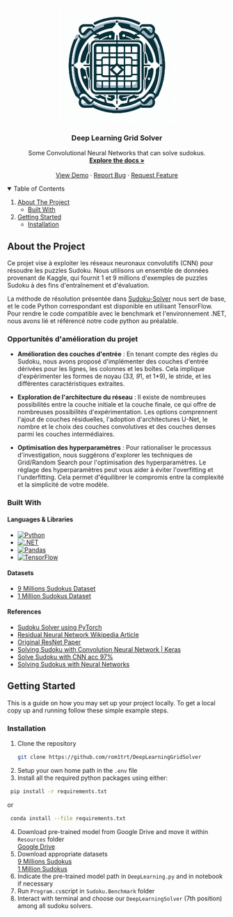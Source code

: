 <!-- PROJECT LOGO -->
<br />
<p align="center">
  <a href="https://github.com/rom1trt/DeepLearningGridSolver">
    <img align=top src="Resources/img/logo.jpeg" alt="Logo" width="270" height="270">
  </a>

  <h3 align="center">Deep Learning Grid Solver</h3>

  <p align="center">
    Some Convolutional Neural Networks that can solve sudokus.
    <br />
    <a href="https://github.com/rom1trt/DeepLearningGridSolver"><strong>Explore the docs »</strong></a>
    <br />
    <br />
    <a href="https://github.com/rom1trt/DeepLearningGridSolver">View Demo</a>
    ·
    <a href="https://github.com/rom1trt/DeepLearningGridSolver/issues">Report Bug</a>
    ·
    <a href="https://github.com/rom1trt/DeepLearningGridSolver/issues">Request Feature</a>
  </p>
</p>

<!-- TABLE OF CONTENTS -->
<details open="open">
  <summary>Table of Contents</summary>
  <ol>
    <li>
      <a href="#about-the-project">About The Project</a>
      <ul>
        <li><a href="#built-with">Built With</a></li>
      </ul>
    </li>
    <li>
      <a href="#getting-started">Getting Started</a>
      <ul>
        <li><a href="#installation">Installation</a></li>
      </ul>
    </li>
  </ol>
</details>

<!-- ABOUT THE PROJECT -->

## About the Project

Ce projet vise à exploiter les réseaux neuronaux convolutifs (CNN) pour résoudre les puzzles Sudoku. Nous utilisons un ensemble de données provenant de Kaggle, qui fournit 1 et 9 millions d'exemples de puzzles Sudoku à des fins d'entraînement et d'évaluation.

La méthode de résolution présentée dans [Sudoku-Solver](https://github.com/shivaverma/Sudoku-Solver/blob/master/model.py) nous sert de base, et le code Python correspondant est disponible en utilisant TensorFlow. Pour rendre le code compatible avec le benchmark et l'environnement .NET, nous avons lié et référencé notre code python au préalable.

### Opportunités d'amélioration du projet

- **Amélioration des couches d'entrée** : En tenant compte des règles du Sudoku, nous avons proposé d'implémenter des couches d'entrée dérivées pour les lignes, les colonnes et les boîtes. Cela implique d'expérimenter les formes de noyau (3*3, 9*1, et 1\*9), le stride, et les différentes caractéristiques extraites.

- **Exploration de l'architecture du réseau** : Il existe de nombreuses possibilités entre la couche initiale et la couche finale, ce qui offre de nombreuses possibilités d'expérimentation. Les options comprennent l'ajout de couches résiduelles, l'adoption d'architectures U-Net, le nombre et le choix des couches convolutives et des couches denses parmi les couches intermédiaires.

- **Optimisation des hyperparamètres** : Pour rationaliser le processus d'investigation, nous suggérons d'explorer les techniques de Grid/Random Search pour l'optimisation des hyperparamètres. Le réglage des hyperparamètres peut vous aider à éviter l'overfitting et l'underfitting. Cela permet d'équilibrer le compromis entre la complexité et la simplicité de votre modèle.

### Built With

#### Languages & Libraries

- [![Python](https://img.shields.io/badge/python-c2a90f?style=for-the-badge&logo=python&logoColor=white)](https://www.python.org/)
- [![.NET](https://img.shields.io/badge/.NET-512BD4?style=for-the-badge&logo=.net&logoColor=white)](https://dotnet.microsoft.com/)
- [![Pandas](https://img.shields.io/badge/pandas-150458?style=for-the-badge&logo=pandas&logoColor=white)](https://pandas.pydata.org/)
- [![TensorFlow](https://img.shields.io/badge/TensorFlow-FF6F00?style=for-the-badge&logo=TensorFlow&logoColor=white)](https://www.tensorflow.org/)

#### Datasets

- [9 Millions Sudokus Dataset](https://www.kaggle.com/datasets/rohanrao/sudoku)
- [1 Million Sudokus Dataset](https://www.kaggle.com/datasets/bryanpark/sudoku)

#### References

- [Sudoku Solver using PyTorch](https://github.com/chingisooinar/sudoku-solver.pytorch)
- [Residual Neural Network Wikipedia Article](https://en.wikipedia.org/wiki/Residual_neural_network)
- [Original ResNet Paper](https://arxiv.org/abs/1512.03385)
- [Solving Sudoku with Convolution Neural Network | Keras](https://towardsdatascience.com/solving-sudoku-with-convolution-neural-network-keras-655ba4be3b11)
- [Solve Sudoku with CNN acc 97%](https://www.kaggle.com/code/lyly123/solve-sudoku-with-cnn-acc-97)
- [Solving Sudokus with Neural Networks](https://cs230.stanford.edu/files_winter_2018/projects/6939771.pdf)

<!-- GETTING STARTED -->

## Getting Started

This is a guide on how you may set up your project locally.
To get a local copy up and running follow these simple example steps.

### Installation

1. Clone the repository
   ```sh
   git clone https://github.com/rom1trt/DeepLearningGridSolver
   ```
2. Setup your own home path in the `.env` file
3. Install all the required python packages using either:

```sh
 pip install -r requirements.txt
```

or

```sh
 conda install --file requirements.txt
```

4. Download pre-trained model from Google Drive and move it within `Resources` folder </br>
[Google Drive](https://drive.google.com/file/d/19MVgdm-HiR4RonH-JTMNUXda68-0v6vX/view?usp=sharing)
5. Download appropriate datasets </br>
   [9 Millions Sudokus](https://www.kaggle.com/datasets/rohanrao/sudoku) </br>
   [1 Million Sudokus](https://www.kaggle.com/datasets/bryanpark/sudoku)
7. Indicate the pre-trained model path in `DeepLearning.py` and in notebook if necessary
8. Run `Program.cs`script in `Sudoku.Benchmark` folder
9. Interact with terminal and choose our `DeepLearningSolver` (7th position) among all sudoku solvers.
